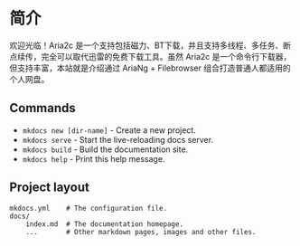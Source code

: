 # 简介

欢迎光临！Aria2c 是一个支持包括磁力、BT下载，并且支持多线程、多任务、断点续传，完全可以取代迅雷的免费下载工具。虽然 Aria2c 是一个命令行下载器，但支持丰富，本站就是介绍通过 AriaNg + Filebrowser 组合打造普通人都适用的个人网盘。

## Commands

* `mkdocs new [dir-name]` - Create a new project.
* `mkdocs serve` - Start the live-reloading docs server.
* `mkdocs build` - Build the documentation site.
* `mkdocs help` - Print this help message.

## Project layout

    mkdocs.yml    # The configuration file.
    docs/
        index.md  # The documentation homepage.
        ...       # Other markdown pages, images and other files.
<!--stackedit_data:
eyJoaXN0b3J5IjpbMTE3OTU4NDU0NiwxNTAxMzAwNzExXX0=
-->